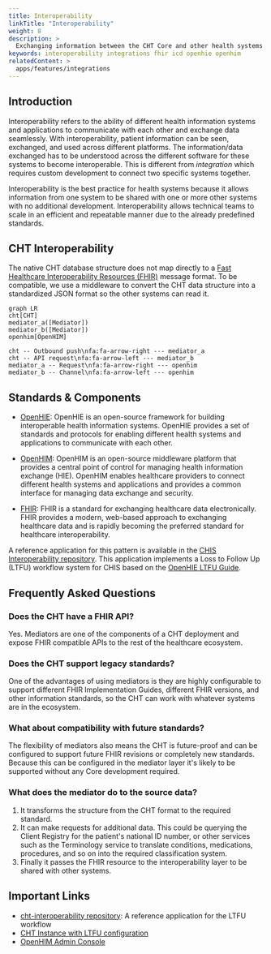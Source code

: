 ```yaml
---
title: Interoperability
linkTitle: "Interoperability"
weight: 8
description: >
  Exchanging information between the CHT Core and other health systems 
keywords: interoperability integrations fhir icd openhie openhim
relatedContent: >
  apps/features/integrations
---
```


## Introduction 

Interoperability refers to the ability of different health information systems and applications to communicate with each other and exchange data seamlessly. With interoperability, patient information can be seen, exchanged, and used across different platforms. The information/data exchanged has to be understood across the different software for these systems to become interoperable. This is different from _integration_ which requires custom development to connect two specific systems together.

Interoperability is the best practice for health systems because it allows information from one system to be shared with one or more other systems with no additional development. Interoperability allows technical teams to scale in an efficient and repeatable manner due to the already predefined standards. 

## CHT Interoperability

The native CHT database structure does not map directly to a [Fast Healthcare Interoperability Resources (FHIR)](http://www.hl7.org/fhir/) message format. To be compatible, we use a middleware to convert the CHT data structure into a standardized JSON format so the other systems can read it.

```mermaid
graph LR
cht[CHT]
mediator_a([Mediator])
mediator_b([Mediator])
openhim[OpenHIM]

cht -- Outbound push\nfa:fa-arrow-right --- mediator_a
cht -- API request\nfa:fa-arrow-left --- mediator_b
mediator_a -- Request\nfa:fa-arrow-right --- openhim
mediator_b -- Channel\nfa:fa-arrow-left --- openhim
```

## Standards & Components

- [OpenHIE](https://ohie.org/): OpenHIE is an open-source framework for building interoperable health information systems. OpenHIE provides a set of standards and protocols for enabling different health systems and applications to communicate with each other.

- [OpenHIM](http://openhim.org/): OpenHIM is an open-source middleware platform that provides a central point of control for managing health information exchange (HIE). OpenHIM enables healthcare providers to connect different health systems and applications and provides a common interface for managing data exchange and security.

- [FHIR](http://www.hl7.org/fhir): FHIR is a standard for exchanging healthcare data electronically. FHIR provides a modern, web-based approach to exchanging healthcare data and is rapidly becoming the preferred standard for healthcare interoperability.

A reference application for this pattern is available in the [CHIS Interoperability repository](https://github.com/medic/cht-interoperability). 
This application implements a Loss to Follow Up (LTFU) workflow system for CHIS based on the [OpenHIE LTFU Guide](https://wiki.ohie.org/display/CP/Use+Case+Summary%3A+Request+Community+Based+Follow-Up). 

## Frequently Asked Questions

### Does the CHT have a FHIR API?

Yes. Mediators are one of the components of a CHT deployment and expose FHIR compatible APIs to the rest of the healthcare ecosystem.

### Does the CHT support legacy standards?

One of the advantages of using mediators is they are highly configurable to support different FHIR Implementation Guides, different FHIR versions, and other information standards, so the CHT can work with whatever systems are in the ecosystem.

### What about compatibility with future standards?

The flexibility of mediators also means the CHT is future-proof and can be configured to support future FHIR revisions or completely new standards. Because this can be configured in the mediator layer it's likely to be supported without any Core development required.

### What does the mediator do to the source data?

1. It transforms the structure from the CHT format to the required standard.
2. It can make requests for additional data. This could be querying the Client Registry for the patient's national ID number, or other services such as the Terminology service to translate conditions, medications, procedures, and so on into the required classification system.
3. Finally it passes the FHIR resource to the interoperability layer to be shared with other systems.

## Important Links
- [cht-interoperability repository](https://github.com/medic/cht-interoperability): A reference application for the LTFU workflow
- [CHT Instance with LTFU configuration](https://interop-cht-test.dev.medicmobile.org/medic/login?redirect=https%3A%2F%2Finterop-cht-test.dev.medicmobile.org%2F)
- [OpenHIM Admin Console](https://interoperability.dev.medicmobile.org/#!/login) 

